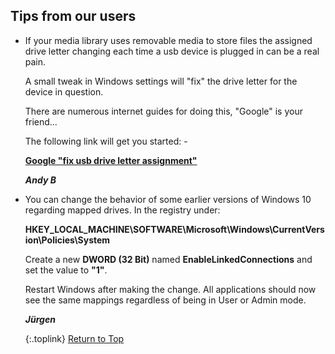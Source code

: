 <!-- START TIPS FROM OUR USERS --------------- -->
## Tips from our users

* If your media library uses removable media to store files the assigned drive letter changing each time a usb device is plugged in can be a real pain.
  
  A small tweak in Windows settings will "fix" the drive letter for the device in question.
  
  There are numerous internet guides for doing this, "Google" is your friend...
  
  The following link will get you started:&nbsp;-
  
  **[Google "fix usb drive letter assignment"]( https://www.google.co.uk/search?q=fix+usb+drive+letter+assignment "perform Google search")**

  _**Andy B**_

* You can change the behavior of some earlier versions of Windows 10 regarding mapped drives. In the registry under:
  
  **HKEY_LOCAL_MACHINE\SOFTWARE\Microsoft\Windows\CurrentVersion\Policies\System**
  
  Create a new **DWORD (32 Bit)** named **EnableLinkedConnections** and set the value to **"1"**.  
  
  Restart Windows after making the change. All applications should now see the same mappings regardless of being in User or Admin mode.
  
  _**Jürgen**_

  {:.toplink}
[Return to Top]()
<!-- END TIPS FROM OUR USERS ----------------- -->
